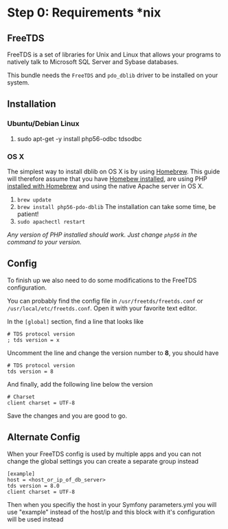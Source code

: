 # Step 0: Requirements *nix

## FreeTDS

FreeTDS is a set of libraries for Unix and Linux that allows your programs to natively talk to Microsoft SQL Server and Sybase databases.

This bundle needs the `FreeTDS` and `pdo_dblib` driver to be installed on your system.

## Installation

### Ubuntu/Debian Linux

1. sudo apt-get -y install php56-odbc tdsodbc

### OS X

The simplest way to install dblib on OS X is by using [Homebrew](http://brew.sh/). This guide will therefore assume that you have [Homebew installed](http://brew.sh/), are using PHP [installed with Homebrew](https://github.com/Homebrew/homebrew-php#installation) and using the native Apache server in OS X.

1. `brew update`
2. `brew install php56-pdo-dblib` The installation can take some time, be patient!
3. `sudo apachectl restart`

*Any version of PHP installed should work. Just change `php56` in the command to your version.*

## Config

To finish up we also need to do some modifications to the FreeTDS configuration.

You can probably find the config file in `/usr/freetds/freetds.conf` or `/usr/local/etc/freetds.conf`. Open it with your favorite text editor.

In the `[global]` section, find a line that looks like

```
# TDS protocol version
; tds version = x
```

Uncomment the line and change the version number to **8**, you should have

```
# TDS protocol version
tds version = 8
```

And finally, add the following line below the version

```
# Charset
client charset = UTF-8
```

Save the changes and you are good to go.


## Alternate Config

When your FreeTDS config is used by multiple apps and you can not change the global settings you can create a separate group instead

```
[example]
host = <host_or_ip_of_db_server>
tds version = 8.0
client charset = UTF-8
```

Then when you specifiy the host in your Symfony parameters.yml you will use "example" instead of the host/ip and this block with it's configuration will be used instead
